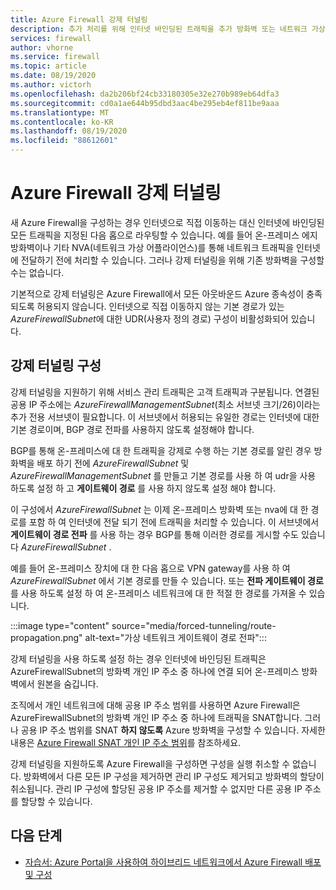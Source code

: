 ```yaml
---
title: Azure Firewall 강제 터널링
description: 추가 처리를 위해 인터넷 바인딩된 트래픽을 추가 방화벽 또는 네트워크 가상 어플라이언스로 라우팅하도록 강제 터널링을 구성할 수 있습니다.
services: firewall
author: vhorne
ms.service: firewall
ms.topic: article
ms.date: 08/19/2020
ms.author: victorh
ms.openlocfilehash: da2b206bf24cb33180305e32e270b989eb64dfa3
ms.sourcegitcommit: cd0a1ae644b95dbd3aac4be295eb4ef811be9aaa
ms.translationtype: MT
ms.contentlocale: ko-KR
ms.lasthandoff: 08/19/2020
ms.locfileid: "88612601"
---
```

# <a name="azure-firewall-forced-tunneling"></a>Azure Firewall 강제 터널링

새 Azure Firewall을 구성하는 경우 인터넷으로 직접 이동하는 대신 인터넷에 바인딩된 모든 트래픽을 지정된 다음 홉으로 라우팅할 수 있습니다. 예를 들어 온-프레미스 에지 방화벽이나 기타 NVA(네트워크 가상 어플라이언스)를 통해 네트워크 트래픽을 인터넷에 전달하기 전에 처리할 수 있습니다. 그러나 강제 터널링을 위해 기존 방화벽을 구성할 수는 없습니다.

기본적으로 강제 터널링은 Azure Firewall에서 모든 아웃바운드 Azure 종속성이 충족되도록 허용되지 않습니다. 인터넷으로 직접 이동하지 않는 기본 경로가 있는 *AzureFirewallSubnet*에 대한 UDR(사용자 정의 경로) 구성이 비활성화되어 있습니다.

## <a name="forced-tunneling-configuration"></a>강제 터널링 구성

강제 터널링을 지원하기 위해 서비스 관리 트래픽은 고객 트래픽과 구분됩니다. 연결된 공용 IP 주소에는 *AzureFirewallManagementSubnet*(최소 서브넷 크기/26)이라는 추가 전용 서브넷이 필요합니다. 이 서브넷에서 허용되는 유일한 경로는 인터넷에 대한 기본 경로이며, BGP 경로 전파를 사용하지 않도록 설정해야 합니다.

BGP를 통해 온-프레미스에 대 한 트래픽을 강제로 수행 하는 기본 경로를 알린 경우 방화벽을 배포 하기 전에 *AzureFirewallSubnet* 및 *AzureFirewallManagementSubnet* 를 만들고 기본 경로를 사용 하 여 udr을 사용 하도록 설정 하 고 **게이트웨이 경로** 를 사용 하지 않도록 설정 해야 합니다.

이 구성에서 *AzureFirewallSubnet* 는 이제 온-프레미스 방화벽 또는 nva에 대 한 경로를 포함 하 여 인터넷에 전달 되기 전에 트래픽을 처리할 수 있습니다. 이 서브넷에서 **게이트웨이 경로 전파** 를 사용 하는 경우 BGP를 통해 이러한 경로를 게시할 수도 있습니다 *AzureFirewallSubnet* .

예를 들어 온-프레미스 장치에 대 한 다음 홉으로 VPN gateway를 사용 하 여 *AzureFirewallSubnet* 에서 기본 경로를 만들 수 있습니다. 또는 **전파 게이트웨이 경로** 를 사용 하도록 설정 하 여 온-프레미스 네트워크에 대 한 적절 한 경로를 가져올 수 있습니다.

:::image type="content" source="media/forced-tunneling/route-propagation.png" alt-text="가상 네트워크 게이트웨이 경로 전파":::

강제 터널링을 사용 하도록 설정 하는 경우 인터넷에 바인딩된 트래픽은 AzureFirewallSubnet의 방화벽 개인 IP 주소 중 하나에 연결 되어 온-프레미스 방화벽에서 원본을 숨깁니다.

조직에서 개인 네트워크에 대해 공용 IP 주소 범위를 사용하면 Azure Firewall은 AzureFirewallSubnet의 방화벽 개인 IP 주소 중 하나에 트래픽을 SNAT합니다. 그러나 공용 IP 주소 범위를 SNAT **하지 않도록** Azure 방화벽을 구성할 수 있습니다. 자세한 내용은 [Azure Firewall SNAT 개인 IP 주소 범위](snat-private-range.md)를 참조하세요.

강제 터널링을 지원하도록 Azure Firewall을 구성하면 구성을 실행 취소할 수 없습니다. 방화벽에서 다른 모든 IP 구성을 제거하면 관리 IP 구성도 제거되고 방화벽의 할당이 취소됩니다. 관리 IP 구성에 할당된 공용 IP 주소를 제거할 수 없지만 다른 공용 IP 주소를 할당할 수 있습니다.

## <a name="next-steps"></a>다음 단계

- [자습서: Azure Portal을 사용하여 하이브리드 네트워크에서 Azure Firewall 배포 및 구성](tutorial-hybrid-portal.md)

